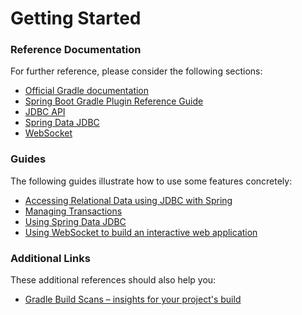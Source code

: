 # Getting Started

### Reference Documentation
For further reference, please consider the following sections:

* [Official Gradle documentation](https://docs.gradle.org)
* [Spring Boot Gradle Plugin Reference Guide](https://docs.spring.io/spring-boot/docs/2.2.2.BUILD-SNAPSHOT/gradle-plugin/reference/html/)
* [JDBC API](https://docs.spring.io/spring-boot/docs/2.2.1.RELEASE/reference/htmlsingle/#boot-features-sql)
* [Spring Data JDBC](https://docs.spring.io/spring-data/jdbc/docs/current/reference/html/)
* [WebSocket](https://docs.spring.io/spring-boot/docs/2.2.1.RELEASE/reference/htmlsingle/#boot-features-websockets)

### Guides
The following guides illustrate how to use some features concretely:

* [Accessing Relational Data using JDBC with Spring](https://spring.io/guides/gs/relational-data-access/)
* [Managing Transactions](https://spring.io/guides/gs/managing-transactions/)
* [Using Spring Data JDBC](https://github.com/spring-projects/spring-data-examples/tree/master/jdbc/basics)
* [Using WebSocket to build an interactive web application](https://spring.io/guides/gs/messaging-stomp-websocket/)

### Additional Links
These additional references should also help you:

* [Gradle Build Scans – insights for your project's build](https://scans.gradle.com#gradle)

